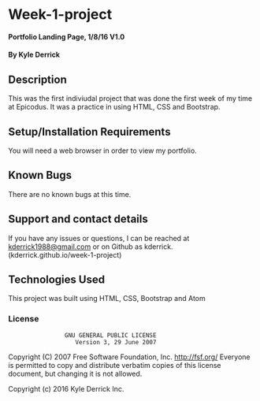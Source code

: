 # Week-1-project

#### Portfolio Landing Page, 1/8/16 V1.0

#### By Kyle Derrick

## Description

This was the first indiviudal project that was done the first week of my time at Epicodus. It was a practice in using HTML, CSS and Bootstrap.

## Setup/Installation Requirements

You will need a web browser in order to view my portfolio.


## Known Bugs

There are no known bugs at this time.

## Support and contact details

If you have any issues or questions, I can be reached at kderrick1988@gmail.com or on Github as kderrick. (kderrick.github.io/week-1-project)

## Technologies Used

This project was built using HTML, CSS, Bootstrap and Atom


### License

                    GNU GENERAL PUBLIC LICENSE
                       Version 3, 29 June 2007

 Copyright (C) 2007 Free Software Foundation, Inc. <http://fsf.org/>
 Everyone is permitted to copy and distribute verbatim copies
 of this license document, but changing it is not allowed.

Copyright (c) 2016 Kyle Derrick Inc.
